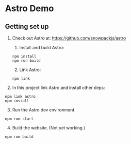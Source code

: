 # Astro Demo

## Getting set up

1. Check out Astro at: https://github.com/snowpackjs/astro

   1. Install and build Astro:

   ```shell
   npm install
   npm run build
   ```

   2. Link Astro:

   ```shell
   npm link
   ```

2. In this project link Astro and install other deps:

```shell
npm link astro
npm install
```

3. Run the Astro dev environment.

```shell
npm run start
```

4. Build the website. (Not yet working.)

```shell
npm run build
```
